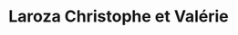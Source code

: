 ---
title: "Laroza Christophe et Valérie"
url: /grisolles/laroza-christophe-et-valerie/
shop: Bäckerei
---